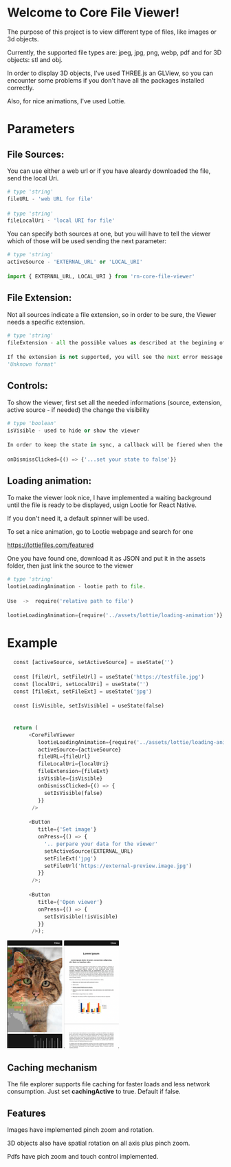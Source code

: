 # Welcome to Core File Viewer!

The purpose of this project is to view different type of files, like images or 3d objects.

Currently, the supported file types are: jpeg, jpg, png, webp, pdf and for 3D objects: stl and obj.

In order to display 3D objects, I've used THREE.js an GLView, so you can encounter some problems if you don't have all the packages installed correctly.

Also, for nice animations, I've used Lottie.

# Parameters

## File Sources:

You can use either a web url or if you have aleardy downloaded the file, send the local Uri.

```python
# type 'string'
fileURL - 'web URL for file'

# type 'string'
fileLocalUri - 'local URI for file'
```

You can specify both sources at one, but you will have to tell the viewer which of those will be used sending the next parameter:

```python
# type 'string'
activeSource - 'EXTERNAL_URL' or 'LOCAL_URI'

import { EXTERNAL_URL, LOCAL_URI } from 'rn-core-file-viewer'
```

## File Extension:

Not all sources indicate a file extension, so in order to be sure, the Viewer needs a specific extension.

```python
# type 'string'
fileExtension - all the possible values as described at the begining of docs.

If the extension is not supported, you will see the next error message displayed
'Unknown format'
```

## Controls:

To show the viewer, first set all the needed informations (source, extension, active source - if needed) the change the visibility

```python
# type 'boolean'
isVisible - used to hide or show the viewer

In order to keep the state in sync, a callback will be fiered when the modal is closed from withim the viewer.

onDismissClicked={() => {'...set your state to false'}}
```

## Loading animation:

To make the viewer look nice, I have implemented a waiting background until the file is ready to be displayed, usign Lootie for React Native.

If you don't need it, a default spinner will be used.

To set a nice animation, go to Lootie webpage and search for one

https://lottiefiles.com/featured

One you have found one, download it as JSON and put it in the assets folder, then just link the source to the viewer

```python
# type 'string'
lootieLoadingAnimation - lootie path to file.

Use  ->  require('relative path to file')

lootieLoadingAnimation={require('../assets/lottie/loading-animation')}
```

# Example

```python
  const [activeSource, setActiveSource] = useState('')

  const [fileUrl, setFileUrl] = useState('https://testfile.jpg')
  const [localUri, setLocalUri] = useState('')
  const [fileExt, setFileExt] = useState('jpg')

  const [isVisible, setIsVisible] = useState(false)


  return (
       <CoreFileViewer
          lootieLoadingAnimation={require('../assets/lottie/loading-animation')}
          activeSource={activeSource}
          fileURL={fileUrl}
          fileLocalUri={localUri}
          fileExtension={fileExt}
          isVisible={isVisible}
          onDismissClicked={() => {
            setIsVisible(false)
          }}
        />

       <Button
          title={'Set image'}
          onPress={() => {
            '.. perpare your data for the viewer'
            setActiveSource(EXTERNAL_URL)
            setFileExt('jpg')
            setFileUrl('https://external-preview.image.jpg')
          }}
        />;

       <Button
          title={'Open viewer'}
          onPress={() => {
            setIsVisible(!isVisible)
          }}
        />);

```

<img src="./docs/show-image.png" width="128"/>
<img src="./docs/show-pdf.png" width="128"/>

## Caching mechanism

The file explorer supports file caching for faster loads and less network consumption. Just set **cachingActive** to true. Default if false.

## Features

Images have implemented pinch zoom and rotation.

3D objects also have spatial rotation on all axis plus pinch zoom.

Pdfs have pich zoom and touch control implemented.
